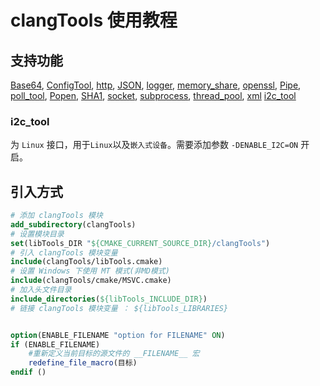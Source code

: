 # clangTools 使用教程

## 支持功能
[Base64](src/Base64),
[ConfigTool](src/ConfigTool),
[http](src/http),
[JSON](src/JSON),
[logger](src/logger),
[memory_share](src/memory_share),
[openssl](src/openssl),
[Pipe](src/Pipe),
[poll_tool](src/poll_tool),
[Popen](src/Popen),
[SHA1](src/SHA1),
[socket](src/socket),
[subprocess](src/subprocess),
[thread_pool](src/thread_pool),
[xml](src/xml)
[i2c_tool](src/i2c_tool)

### i2c_tool

为 `Linux` 接口，用于`Linux`以及`嵌入式设备`。需要添加参数 `-DENABLE_I2C=ON` 开启。

## 引入方式

```cmake
# 添加 clangTools 模块
add_subdirectory(clangTools)
# 设置模块目录
set(libTools_DIR "${CMAKE_CURRENT_SOURCE_DIR}/clangTools")
# 引入 clangTools 模块变量
include(clangTools/libTools.cmake)
# 设置 Windows 下使用 MT 模式(非MD模式)
include(clangTools/cmake/MSVC.cmake)
# 加入头文件目录
include_directories(${libTools_INCLUDE_DIR})
# 链接 clangTools 模块变量 ： ${libTools_LIBRARIES}


option(ENABLE_FILENAME "option for FILENAME" ON)
if (ENABLE_FILENAME)
    #重新定义当前目标的源文件的 __FILENAME__ 宏
    redefine_file_macro(目标)
endif ()
```
